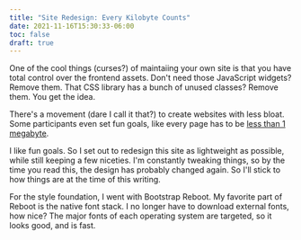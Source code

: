 ```yaml
---
title: "Site Redesign: Every Kilobyte Counts"
date: 2021-11-16T15:30:33-06:00
toc: false
draft: true
---
```


One of the cool things (curses?) of maintaiing your own site is that you have total control over the frontend assets. Don't need those JavaScript widgets? Remove them. That CSS library has a bunch of unused classes? Remove them. You get the idea.

<!--more-->

There's a movement (dare I call it that?) to create websites with less bloat. Some participants even set fun goals, like every page has to be [less than 1 megabyte](https://1mb.club/).

I like fun goals. So I set out to redesign this site as lightweight as possible, while still keeping a few niceties. I'm constantly tweaking things, so by the time you read this, the design has probably changed again. So I'll stick to how things are at the time of this writing.

For the style foundation, I went with Bootstrap Reboot. My favorite part of Reboot is the native font stack. I no longer have to download external fonts, how nice? The major fonts of each operating system are targeted, so it looks good, and is fast.
